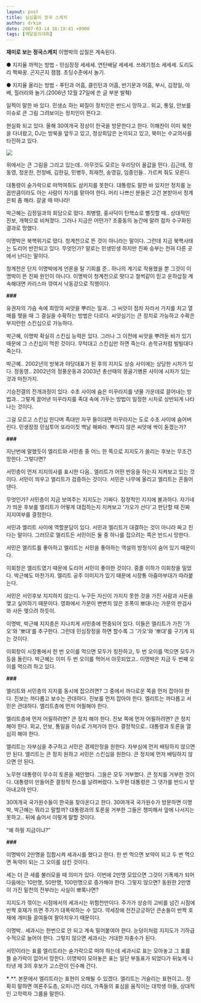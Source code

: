 ```yaml
---
layout: post
title: 심심풀이 정국 스케치
author: drkim
date: 2007-03-14 16:19:41 +0900
tags: [깨달음의대화]
---
```

**재미로 보는 정국스케치** 
이명박의 삽질은 계속된다. 

● 지지율 까먹는 방법 - 민심장정 세세세. 연탄배달 세세세. 쓰레기청소 세세세. 도리도리 짝짜꿍. 곤지곤지 잼잼. 초딩수준에서 놀기. 


  ● 지지율 올리는 방법 - 푸틴과 어흠, 클린턴과 어흠, 반기문과 어흠, 부시, 김정일, 아베, 힐러리와 놀기.(2006년 12월 27일에 쓴 글 부분 발췌)





일찍이 말한 바 있다. 민생쇼 하는 찌질이 정치인은 반드시 망하고.. 외교, 통일, 안보를 이슈로 큰 그림 그려보이는 정치인이 뜬다고. 

현실화 되고 있다. 올해 30여개국 정상이 한국을 방문한다고 한다. 이해찬이 이미 북한을 다녀왔고, DJ는 방북을 앞두고 있고, 정상회담은 논의되고 있고, 북미는 수교의사를 타진하고 있다.


  ![](http://file.mk.co.kr/meet//2007/03/image_readbot_2007_128044_1173775585.jpg)

위에서는 큰 그림을 그리고 있는데.. 아무것도 모르는 우리당이 꼴값을 떤다. 김근태, 정동영, 정운찬, 천정배, 김한길, 민병두, 최재천, 송영길, 임종인들.. 가르켜 줘도 모른다. 

대통령이 숟가락으로 떠먹여줘도 삼키지를 못한다. 대통령도 말한 바 있지만 정치를 눈꼽만큼이라도 아는 사람이 차기를 맡아야 한다. 머리 나쁘신 분들은 고건 본받아서 정계은퇴 좀 해라. 갈굴 때 떠나라! 

박근혜는 김정일과의 회담으로 떴다. 최병렬, 홍사덕이 탄핵쇼로 뻘짓할 때.. 상대적인 진보, 개혁으로 비쳐졌다. 그러나 지금은 어떤가? 조중동의 농간에 말려 점차 수구화된 결과로 망했다. 

이명박은 북핵위기로 떴다. 청계천으로 뜬 것이 아니라는 말이다. 그런데 지금 북핵사태는 도리어 반전되고 있다. 무엇인가? 말로는 민생민생 하지만 진짜 승부는 전혀 다른 곳에서 난다는 말이다. 

청계천은 단지 이명박에게 언론을 탈 기회를 준.. 하나의 계기로 작용했을 뿐 그것이 이명박이 뜬 진짜 원인이 아니다. 이명박이 청계천으로 떳다고 철썩같이 믿고 운하삽질 계속해대면 카리스마 깎여서 낙동강으로 직행이다. 

**###**

유권자의 가슴 속에 희망의 씨앗을 뿌리는 일과.. 그 씨앗이 점차 자라서 가지를 치고 열매를 맺을 때 그 결실을 수확하는 방법은 다르다. 씨앗심기는 큰 정치로 가능하고 수확은 부지런한 스킨십으로 가능하다. 

박근혜, 이명박 확실히 스킨십 능력은 있다. 그러나 그 이전에 씨앗을 뿌려둔 바가 있기 때문에 그 스킨십이 먹힌 것이다. 무턱대고 스킨십만 하면 죽는다. 손학규처럼 빌빌대다 죽는다. 

박근혜.. 2002년의 방북과 야당대표가 된 후의 지지도 상승 사이에는 상당한 시차가 있다. 정동영.. 2002년의 정풍운동과 2003년 총선때의 몽골기병론 사이에 시차가 있는 것과 마찬가지. 

기승전결의 전개과정이 있다. 수초 사이에 숨은 미꾸라지를 냇물 가운데로 끌어내는 방법과.. 그렇게 끌어낸 미꾸라지를 족대 속에 가두는 방법이 일정한 시차로 상반되게 나타나는 것이다. 

그걸 모르고 스킨십 한다며 족대만 자꾸 들이대면 미꾸라지는 도로 수초 사이에 숨어버린다. 민생장정 민심투어 또라이짓 백날 해봐라. 뿌리지 않은 씨앗에 싹이 돋겠는가? 

**###**

지난번에 말했듯이 엘리트와 서민층 중 어느 한 쪽으로 지지도가 쏠리는 후보는 무조건 망한다. 그렇다면? 

서민층이 먼저 지지의사를 표시한 다음.. 엘리트가 어떤 반응을 하는지 지켜보고 있는 것이다. 서민이 띄우고 엘리트가 검증하는 것이다. 서민은 나무에 올리고 엘리트는 흔들어 댄다. 

무엇인가? 서민층이 지금 보여주는 지지도는 가짜다. 잠정적인 지지에 불과하다. 자기네가 띄운 후보를 엘리트가 어떻게 대접하는지 지켜보고 '가오가 선다'고 판단할 때 진짜 지지여부를 결정한다.

서민과 엘리트 사이에 역할분담이 있다. 서민과 엘리트가 대결하는 것이 아니라 짜고 친다는 말이다. 그러므로 엘리트든 서민이든 둘 중 하나를 잡으려는 쪽은 반드시 망한다. 

서민은 엘리트를 좋아하고 엘리트는 서민을 좋아하는 역설의 방정식이 숨어 있기 때문이다. 

이회창은 엘리트였기 때문에 도리어 서민이 좋아한 것이다. 중졸 이하가 이회창을 밀었다. 박근혜도 마찬가지. 엘리트 공주 이미지가 있기 때문에 시장통 아줌마부대가 따라붙는다. 

서민은 서민후보 지지하지 않는디. 누구든 자신이 가지지 못한 것을 가진 사람과 사돈을 맺고 싶어하기 때문이다. 영화에서 가문이 변변치 않은 조폭이 뽀대나는 가문의 판검사와 사돈 맺으려 하듯이. 

이명박, 박근혜 지지층은 지나치게 서민층에 편중되어 있다. 이들은 엘리트가 가진 '가오'와 '뽀대'를 추구한다. 그런데 민심장정을 하면 할수록 그 '가오'와 '뽀대'를 구기게 되는 것이다. 

이회창이 시장통에서 한 번 오이를 먹으면 모두가 칭찬하고, 두 번 오이를 먹으면 모두가 등을 돌린다. 박근혜는 이미 두 번 오이를 먹어서 아웃되었고.. 이명박은 지금 두 번째 오이를 먹으려 하고 있다. 

**###**

엘리트와 서민층의 지지를 동시에 잡으려면? 그 중에서 까다로운 쪽을 먼저 잡아야 한다. 진보는 까다롭고 보수는 관대하다. 진보를 먼저 잡아야 한다. 엘리트는 까다롭고 서민은 관대하다. 엘리트층에 먼저 어필해야 한다. 

엘리트층에 먼저 어필하려면? 큰 정치 해야 한다. 진보 쪽에 먼저 어필하려면? 큰 정치 해야 한다. 외교, 안보, 통일을 이슈로 가져가야 한다. 결정적으로.. 대통령과 토론을 열심히 해야 한다. 

엘리트는 자부심을 추구하고 서민은 경제안정을 원한다. 자부심에 먼저 배팅하지 않으면 안 된다. 엘리트는 큰 정치 원하고 서민은 스킨십을 원한다. 큰 정치에 먼저 배팅하지 않으면 안 된다. 

노무현 대통령이 무수히 토론을 제안했다. 그들은 모두 거부했다. 큰 정치를 거부한 것이다. 대통령이 만들어준 결정적 찬스를 날려버렸다. 노무현 대통령은 그 댓가를 반드시 받아내고야 만다. 

30여개국 국가원수들이 한국을 찾아온다고 한다. 30여개국 국가원수가 방문하면 이명박, 박근혜는 뭐라고 말할까? 대통령과의 토론을 거부한 그들은 챙피해서 앞에 나서지는 못하고.. 뒤에 숨어서 이렇게 말할 것이다. 

“왜 하필 지금이냐?”

**###**

이명박이 2만명을 집합시켜 세과시를 했다고 한다. 한 번 먹으면 보약이 되고 두 번 먹으면 독약이 되는 그 오이를 삼킨 것이다. 

세는 더 큰 세를 불러모을 때 의미가 있다. 이번에 2만명 모았으면 그것이 기폭제가 되어 다음에는 10만명, 50만명, 100만명으로 증가해야 한다. 그렇지 않으면? 동원한 2만명이 가진 밑천의 전부라는 사실이 뽀록나면? 

지지도가 꺾이는 시점에서의 세과시는 위험천만이다. 주가가 상승의 고비를 넘긴 시점에 반짝 호재가 뜨면 주가가 대폭락하는 수 있다. 약세장에 전전긍긍하던 큰손들이 반짝 호재에 개미들 끌여들여 팔아치우기 때문이다. 

이명박.. 세과시는 한번으로 안 되고 계속 밀어붙여야 한다. 눈덩이처럼 지지도가 기하급수적으로 늘어야 한다. 그렇지 않으면 세과시는 거대한 자충수가 된다.

서민이라는 표를 엘리트라는 숟가락으로 떠야 하는데 세과시로 표는 모아놓고 그 표를 뜰 숟가락이 없어서 망한다. 이명박이 모아놓은 표는 일단 부동표가 되었다가 뒤늦게 나타낸 제 3의 후보가 고스란이 인수해 간다. 

**\***.**. 본문에서 엘리트라는 표현이 오해될 수 있겠다. 엘리트는 거슬리는 표현이고.. 정확히 말하면 여론주도층, 오피니언 리더, 가족들의 표심을 움직이는 대학생 아들, 상대적인 고학력자 그룹을 말한다.
